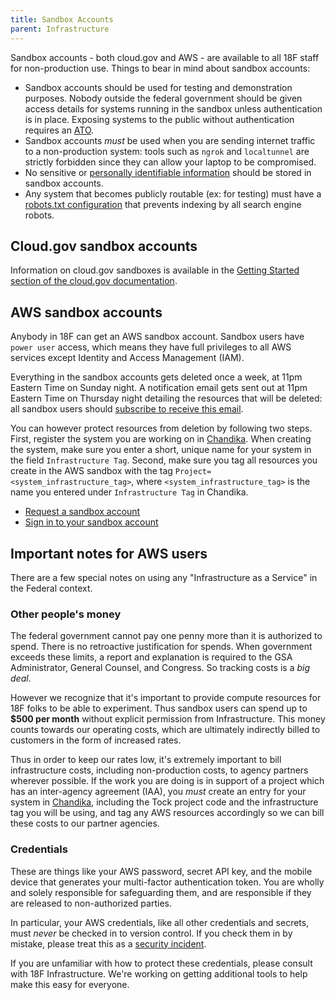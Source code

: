 ```yaml
---
title: Sandbox Accounts
parent: Infrastructure
---
```


Sandbox accounts - both cloud.gov and AWS - are available to all 18F staff for non-production use. Things to bear in mind about sandbox accounts:

- Sandbox accounts should be used for testing and demonstration
  purposes. Nobody outside the federal government should be given
  access details for systems running in the sandbox unless
  authentication is in place. Exposing systems to the public without
  authentication requires an [ATO](../../ato/).
- Sandbox accounts _must_ be used when you are sending internet traffic to a non-production system: tools such as `ngrok` and `localtunnel` are strictly forbidden since they can allow your laptop to be compromised.
- No sensitive or [personally identifiable information](../../privacy/pii) should be stored in sandbox accounts.
- Any system that becomes publicly routable (ex: for testing) must have a [robots.txt configuration](http://www.robotstxt.org/faq/prevent.html) that prevents indexing by all search engine robots.

## Cloud.gov sandbox accounts ##

Information on cloud.gov sandboxes is available in the
[Getting Started section of the cloud.gov documentation](https://docs.cloud.gov/getting-started/accounts/).

## AWS sandbox accounts

Anybody in 18F can get an AWS sandbox account. Sandbox users have
`power user` access, which means they have full privileges to all AWS services
except Identity and Access Management (IAM).

Everything in the sandbox accounts gets deleted once a week, at 11pm
Eastern Time on Sunday night. A notification email gets sent out at
11pm Eastern Time on Thursday night detailing the resources that will
be deleted: all sandbox users should [subscribe to receive this email](https://groups.google.com/a/gsa.gov/forum/#!forum/chandika-updates).

You can however protect resources from deletion by following two
steps. First, register the system you are working on in
[Chandika](https://chandika.fr.cloud.gov). When creating the system,
make sure you enter a short, unique name for your system in the field
`Infrastructure Tag`. Second, make sure you tag all resources you create
in the AWS sandbox with the tag `Project=<system_infrastructure_tag>`,
where `<system_infrastructure_tag>` is the name you entered under
`Infrastructure Tag` in Chandika.

* [Request a sandbox account](https://docs.google.com/a/gsa.gov/forms/d/e/1FAIpQLSeXlsfDyAZi5P_5lS8InCeZxvA3JA3-g8aYWdkgkFmGPcYmLQ/viewform)
* [Sign in to your sandbox account](https://tts-sandbox.signin.aws.amazon.com/console)

## Important notes for AWS users

There are a few special notes on using any "Infrastructure as a Service" in the Federal context.

### Other people's money

The federal government cannot pay one penny more than it is authorized to spend. There is no retroactive justification for spends. When government exceeds these limits, a report and explanation is required to the GSA Administrator, General Counsel, and Congress. So tracking costs is a *big deal*.

However we recognize that it's important to provide compute resources for 18F
folks to be able to experiment. Thus sandbox users can spend up to
**$500 per month** without explicit permission from Infrastructure. This
money counts towards our operating costs, which are ultimately
indirectly billed to customers in the form of increased rates.

Thus in order to keep our rates low, it's extremely important to bill infrastructure costs,
including non-production costs, to agency partners wherever
possible. If the work you are doing is in support of a project which has an
inter-agency agreement (IAA), you *must* create an entry for your
system in [Chandika](https://chandika.fr.cloud.gov), including the
Tock project code and the infrastructure tag you will be using, and tag
any AWS resources accordingly so we can bill these costs to our partner agencies.

### Credentials

These are things like your AWS password, secret API key, and the
mobile device that generates your multi-factor authentication
token. You are wholly and solely responsible for safeguarding them,
and are responsible if they are released to non-authorized parties.

In particular, your AWS credentials, like all other credentials and
secrets, must *never* be checked in to version control. If you check
them in by mistake, please treat this as a
[security incident](https://github.com/18F/security-incidents#process).

If you are unfamiliar with how to protect these credentials, please consult with 18F Infrastructure. We're working on getting additional tools to help make this easy for everyone.
